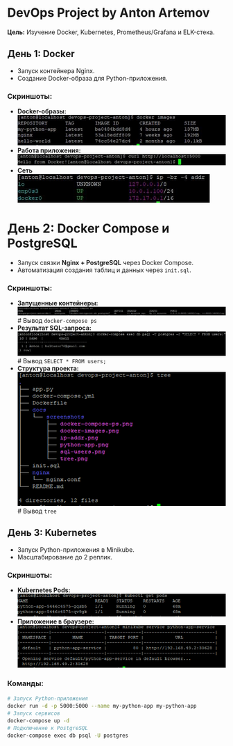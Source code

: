 # DevOps Project by Anton Artemov  
**Цель:** Изучение Docker, Kubernetes, Prometheus/Grafana и ELK-стека.  

## День 1: Docker  
- Запуск контейнера Nginx.  
- Создание Docker-образа для Python-приложения.  

### Скриншоты:  
- **Docker-образы:**  
  ![Docker Images](docs/screenshots/docker-images.png)  
- **Работа приложения:**  
  ![Python App](docs/screenshots/python-app.png)  
- **Сеть**
  ![Сетевые настройки](docs/screenshots/ip-addr.png)

# День 2: Docker Compose и PostgreSQL  
- Запуск связки **Nginx + PostgreSQL** через Docker Compose.  
- Автоматизация создания таблиц и данных через `init.sql`.  

### Скриншоты:
- **Запущенные контейнеры:**  
  ![Docker Compose PS](docs/screenshots/docker-compose-ps.png)  # Вывод `docker-compose ps`
- **Результат SQL-запроса:**  
  ![SQL Users](docs/screenshots/sql-users.png)  # Вывод `SELECT * FROM users;`
- **Структура проекта:**  
  ![Project Tree](docs/screenshots/tree.png)  # Вывод `tree`

## День 3: Kubernetes
- Запуск Python-приложения в Minikube.  
- Масштабирование до 2 реплик.  

### Скриншоты:
- **Kubernetes Pods:**  
  ![Kubernetes Pods](docs/screenshots/k8s-pods.PNG)  
- **Приложение в браузере:**  
  ![Python App in Kubernetes](docs/screenshots/k8s-python-app.PNG)

### Команды:  
```bash
# Запуск Python-приложения
docker run -d -p 5000:5000 --name my-python-app my-python-app
# Запуск сервисов
docker-compose up -d
# Подключение к PostgreSQL
docker-compose exec db psql -U postgres


